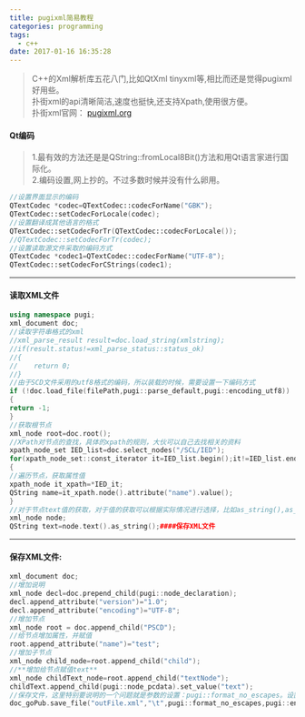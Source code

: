 ```yaml
---
title: pugixml简易教程
categories: programming
tags:
  - c++
date: 2017-01-16 16:35:28
---
```


>C++的Xml解析库五花八门,比如QtXml tinyxml等,相比而还是觉得pugixml好用些。     
>扑街xml的api清晰简洁,速度也挺快,还支持Xpath,使用很方便。   
>扑街xml官网： [pugixml.org](http://pugixml.org/ "扑街XML")

#### Qt编码
>1.最有效的方法还是是QString::fromLocal8Bit()方法和用Qt语言家进行国际化。   
>2.编码设置,网上抄的。不过多数时候并没有什么卵用。 

```c++
//设置界面显示的编码
QTextCodec *codec=QTextCodec::codecForName("GBK");
QTextCodec::setCodecForLocale(codec);
//设置翻译成其他语言的格式
QTextCodec::setCodecForTr(QTextCodec::codecForLocale());
//QTextCodec::setCodecForTr(codec);
//设置读取源文件采取的编码方式
QTextCodec *codec1=QTextCodec::codecForName("UTF-8");
QTextCodec::setCodecForCStrings(codec1);
```

<!--more-->
---
#### 读取XML文件
```c++
using namespace pugi;
xml_document doc;
//读取字符串格式的xml
//xml_parse_result result=doc.load_string(xmlstring);
//if(result.status!=xml_parse_status::status_ok)
//{
//    return 0;
//}
//由于SCD文件采用的utf8格式的编码，所以装载的时候，需要设置一下编码方式
if (!doc.load_file(filePath,pugi::parse_default,pugi::encoding_utf8))
{
return -1;
}
//获取根节点
xml_node root=doc.root();
//XPath对节点的查找，具体的xpath的规则，大伙可以自己去找相关的资料
xpath_node_set IED_list=doc.select_nodes("/SCL/IED");
for(xpath_node_set::const_iterator it=IED_list.begin();it!=IED_list.end();it++)
{
//遍历节点，获取属性值
xpath_node it_xpath=*IED_it;
QString name=it_xpath.node().attribute("name").value();
}
//对于节点text值的获取，对于值的获取可以根据实际情况进行选择，比如as_string(),as_int()等，这个也是很方便。
xml_node node;
QString text=node.text().as_string();####保存XML文件
```
---
#### 保存XML文件:
```c++
xml_document doc;
//增加说明
xml_node decl=doc.prepend_child(pugi::node_declaration);
decl.append_attribute("version")="1.0";
decl.append_attribute("encoding")="UTF-8";
//增加节点
xml_node root = doc.append_child("PSCD");
//给节点增加属性，并赋值
root.append_attribute("name")="test";
//增加子节点
xml_node child_node=root.append_child("child");
//**增加给节点赋值text**
xml_node childText_node=root.append_child("textNode");
childText.append_child(pugi::node_pcdata).set_value("text");
//保存文件，这里特别要说明的一个问题就是参数的设置：pugi::format_no_escapes。设置成这样才能正确输出特殊符号"<,&"等
doc_goPub.save_file("outFile.xml","\t",pugi::format_no_escapes,pugi::encoding_utf8);
```
